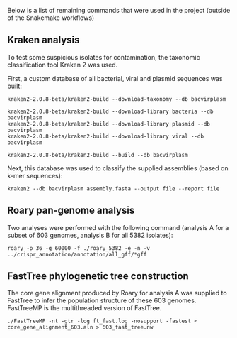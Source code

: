 Below is a list of remaining commands that were used in the project (outside of the Snakemake workflows)

## Kraken analysis
To test some suspicious isolates for contamination, the taxonomic classification tool Kraken 2 was used.

First, a custom database of all bacterial, viral and plasmid sequences was built: 

```
kraken2-2.0.8-beta/kraken2-build --download-taxonomy --db bacvirplasm

kraken2-2.0.8-beta/kraken2-build --download-library bacteria --db bacvirplasm 
kraken2-2.0.8-beta/kraken2-build --download-library plasmid --db bacvirplasm 
kraken2-2.0.8-beta/kraken2-build --download-library viral --db bacvirplasm 

kraken2-2.0.8-beta/kraken2-build --build --db bacvirplasm 
```

Next, this database was used to classify the supplied assemblies (based on k-mer sequences):

```
kraken2 --db bacvirplasm assembly.fasta --output file --report file
```


## Roary pan-genome analysis

Two analyses were performed with the following command (analysis A for a subset of 603 genomes, analysis B for all 5382 isolates):

```
roary -p 36 -g 60000 -f ./roary_5382 -e -n -v ../crispr_annotation/annotation/all_gff/*gff
```

## FastTree phylogenetic tree construction

The core gene alignment produced by Roary for analysis A was supplied to FastTree to infer the population structure of these 603 genomes.
FastTreeMP is the multithreaded version of FastTree.

```
./FastTreeMP -nt -gtr -log ft_fast.log -nosupport -fastest < core_gene_alignment_603.aln > 603_fast_tree.nw
```
